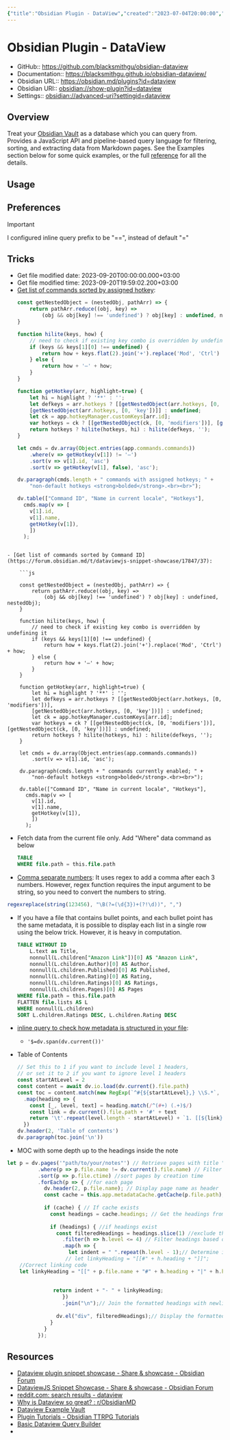 ```yaml
---
{"title":"Obsidian Plugin - DataView","created":"2023-07-04T20:00:00","modified":"2023-09-20T19:58:46","dg-publish":true,"dg-path":"Obsidian/Plugins/DataView.md","permalink":"/obsidian/plugins/data-view/","dgPassFrontmatter":true,"updated":"2023-09-20T19:58:46"}
---
```



# Obsidian Plugin - DataView

- GitHub:: https://github.com/blacksmithgu/obsidian-dataview
- Documentation:: https://blacksmithgu.github.io/obsidian-dataview/
- Obsidian URL:: https://obsidian.md/plugins?id=dataview
- Obsidian URI:: [obsidian://show-plugin?id=dataview](obsidian://show-plugin?id=dataview)
- Settings:: [obsidian://advanced-uri?settingid=dataview](obsidian://advanced-uri?settingid=dataview)

## Overview

Treat your [Obsidian Vault](https://obsidian.md/) as a database which you can query from. Provides a JavaScript API and pipeline-based query language for filtering, sorting, and extracting data from Markdown pages. See the Examples section below for some quick examples, or the full [reference](https://blacksmithgu.github.io/obsidian-dataview/) for all the details.

## Usage


## Preferences

> [!important]
> I configured inline query prefix to be "==", instead of default "="

## Tricks

- Get file modified date: 2023-09-20T00:00:00.000+03:00
- Get file modified time: 2023-09-20T19:59:02.200+03:00
- [Get list of commands sorted by assigned hotkey](https://forum.obsidian.md/t/dataviewjs-snippet-showcase/17847/37):
	```js
	const getNestedObject = (nestedObj, pathArr) => {
	    return pathArr.reduce((obj, key) =>
	        (obj && obj[key] !== 'undefined') ? obj[key] : undefined, nestedObj);
	}
	
	function hilite(keys, how) {
	    // need to check if existing key combo is overridden by undefining it
	    if (keys && keys[1][0] !== undefined) {
	        return how + keys.flat(2).join('+').replace('Mod', 'Ctrl') + how;
	    } else {
	        return how + '–' + how;
	    }
	}
	
	function getHotkey(arr, highlight=true) {
	    let hi = highlight ? '**' : '';
	    let defkeys = arr.hotkeys ? [[getNestedObject(arr.hotkeys, [0, 'modifiers'])],
	    [getNestedObject(arr.hotkeys, [0, 'key'])]] : undefined;
	    let ck = app.hotkeyManager.customKeys[arr.id];
	    var hotkeys = ck ? [[getNestedObject(ck, [0, 'modifiers'])], [getNestedObject(ck, [0, 'key'])]] : undefined;
	    return hotkeys ? hilite(hotkeys, hi) : hilite(defkeys, '');
	}
	
	let cmds = dv.array(Object.entries(app.commands.commands))
	    .where(v => getHotkey(v[1]) != '–')
	    .sort(v => v[1].id, 'asc')
	    .sort(v => getHotkey(v[1], false), 'asc');
	
	dv.paragraph(cmds.length + " commands with assigned hotkeys; " +
	    "non-default hotkeys <strong>bolded</strong>.<br><br>");
	
	dv.table(["Command ID", "Name in current locale", "Hotkeys"],
	  cmds.map(v => [
	    v[1].id,
	    v[1].name,
	    getHotkey(v[1]),
	    ])
	  );
```{ #5426a1}

- [Get list of commands sorted by Command ID](https://forum.obsidian.md/t/dataviewjs-snippet-showcase/17847/37): 

	```js
	
	const getNestedObject = (nestedObj, pathArr) => {
	    return pathArr.reduce((obj, key) =>
	        (obj && obj[key] !== 'undefined') ? obj[key] : undefined, nestedObj);
	}
	
	function hilite(keys, how) {
	    // need to check if existing key combo is overridden by undefining it
	    if (keys && keys[1][0] !== undefined) {
	        return how + keys.flat(2).join('+').replace('Mod', 'Ctrl') + how;
	    } else {
	        return how + '–' + how;
	    }
	}
	
	function getHotkey(arr, highlight=true) {
	    let hi = highlight ? '**' : '';
	    let defkeys = arr.hotkeys ? [[getNestedObject(arr.hotkeys, [0, 'modifiers'])],
	    [getNestedObject(arr.hotkeys, [0, 'key'])]] : undefined;
	    let ck = app.hotkeyManager.customKeys[arr.id];
	    var hotkeys = ck ? [[getNestedObject(ck, [0, 'modifiers'])], [getNestedObject(ck, [0, 'key'])]] : undefined;
	    return hotkeys ? hilite(hotkeys, hi) : hilite(defkeys, '');
	}
	
	let cmds = dv.array(Object.entries(app.commands.commands))
	    .sort(v => v[1].id, 'asc');
	
	dv.paragraph(cmds.length + " commands currently enabled; " +
	    "non-default hotkeys <strong>bolded</strong>.<br><br>");
	
	dv.table(["Command ID", "Name in current locale", "Hotkeys"],
	  cmds.map(v => [
	    v[1].id,
	    v[1].name,
	    getHotkey(v[1]),
	    ])
	  );
```

- Fetch data from the current file only. Add "Where" data command as below

	```sql
	TABLE
	WHERE file.path = this.file.path
	```

- [Comma separate numbers](https://forum.obsidian.md/t/dataview-numbers-display-with-comma-separation/57287): It uses regex to add a comma after each 3 numbers. However, regex function requires the input argument to be string, so you need to convert the numbers to string.

```js
regexreplace(string(123456), "\B(?=(\d{3})+(?!\d))", ",")
```

- If you have a file that contains bullet points, and each bullet point has the same metadata, it is possible to display each list in a single row using the below trick. However, it is heavy in computation.

	```sql
	TABLE WITHOUT ID
		L.text as Title,
		nonnull(L.children["Amazon Link"])[0] AS "Amazon Link",
		nonnull(L.children.Author)[0] AS Author,
		nonnull(L.children.Published)[0] AS Published,
		nonnull(L.children.Rating)[0] AS Rating,
		nonnull(L.children.Ratings)[0] AS Ratings,
		nonnull(L.children.Pages)[0] AS Pages
	WHERE file.path = this.file.path
	FLATTEN file.lists AS L
	WHERE nonnull(L.children)
	SORT L.children.Ratings DESC, L.children.Rating DESC
	```

- [inline query to check how metadata is structured in your file](https://forum.obsidian.md/t/query-for-dates-that-are-actually-links-dataview/32628/2): 
	- `'$=dv.span(dv.current())'`

- Table of Contents
	```js
	// Set this to 1 if you want to include level 1 headers,
	// or set it to 2 if you want to ignore level 1 headers
	const startAtLevel = 2
	const content = await dv.io.load(dv.current().file.path)
	const toc = content.match(new RegExp(`^#{${startAtLevel},} \\S.*`, 'mg'))
	  .map(heading => {
	    const [_, level, text] = heading.match(/^(#+) (.+)$/)
	    const link = dv.current().file.path + '#' + text
	    return '\t'.repeat(level.length - startAtLevel) + `1. [[${link}|${text}]]`
	  })
	dv.header(2, 'Table of contents')
	dv.paragraph(toc.join('\n'))
	```
- MOC with some depth up to the headings inside the note
```js
let p = dv.pages('"path/to/your/notes"') // Retrieve pages with title "path/to/your/notes"
          .where(p => p.file.name != dv.current().file.name) // Filter out the current page
          .sort(p => p.file.ctime) //sort pages by creation time
          .forEach(p => { //for each page
            dv.header(2, p.file.name); // Display page name as header
            const cache = this.app.metadataCache.getCache(p.file.path);//get metadata cache for the page
            
            if (cache) { // If cache exists
              const headings = cache.headings; // Get the headings from the cache
              
              if (headings) { //if headings exist
                const filteredHeadings = headings.slice(1) //exclude the first heading
                  .filter(h => h.level <= 4) // Filter headings based on level (up to level 4)
                  .map(h => {
                    let indent = " ".repeat(h.level - 1);// Determine indentation based on heading level
                   // let linkyHeading = "[[#" + h.heading + "]]";
    //Correct linking code
    let linkyHeading = "[[" + p.file.name + "#" + h.heading + "|" + h.heading + "]]";
    
         
               return indent + "- " + linkyHeading;
                  })
                  .join("\n");// Join the formatted headings with newlines
                
                dv.el("div", filteredHeadings);// Display the formatted headings as a div
              }
            }
          });
```
## Resources

- [Dataview plugin snippet showcase - Share & showcase - Obsidian Forum](https://forum.obsidian.md/t/dataview-plugin-snippet-showcase/13673?filter=summary)
- [DataviewJS Snippet Showcase - Share & showcase - Obsidian Forum](https://forum.obsidian.md/t/dataviewjs-snippet-showcase/17847)
- [reddit.com: search results - dataview](https://www.reddit.com/r/ObsidianMD/search/?q=dataview)
- [Why is Dataview so great? : r/ObsidianMD](https://www.reddit.com/r/ObsidianMD/comments/x0xwwp/why_is_dataview_so_great/)
- [Dataview Example Vault](https://s-blu.github.io/obsidian_dataview_example_vault/)
- [Plugin Tutorials - Obsidian TTRPG Tutorials](https://obsidianttrpgtutorials.com/Obsidian+TTRPG+Tutorials/Plugin+Tutorials/Plugin+Tutorials#Dataview+and+Other+Advanced+Plugins)
- [Basic Dataview Query Builder](https://s-blu.github.io/basic-dataview-query-builder/)
- 
